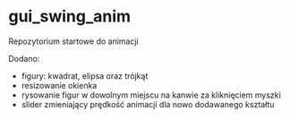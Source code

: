 # gui_swing_anim
Repozytorium startowe do animacji

Dodano:

- figury: kwadrat, elipsa oraz trójkąt
- resizowanie okienka
- rysowanie figur w dowolnym miejscu na kanwie za kliknięciem myszki
- slider zmieniający prędkość animacji dla nowo dodawanego kształtu